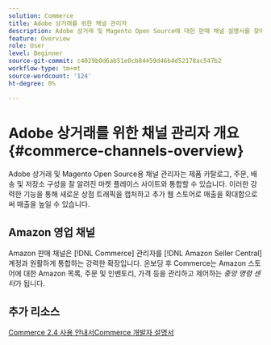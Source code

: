 ```yaml
---
solution: Commerce
title: Adobe 상거래를 위한 채널 관리자
description: Adobe 상거래 및 Magento Open Source에 대한 판매 채널 설명서를 찾아봅니다.
feature: Overview
role: User
level: Beginner
source-git-commit: c4029b0d6ab51e0cb84459d46b4d52178ac547b2
workflow-type: tm+mt
source-wordcount: '124'
ht-degree: 0%

---
```



# Adobe 상거래를 위한 채널 관리자 개요 {#commerce-channels-overview}

Adobe 상거래 및 Magento Open Source용 채널 관리자는 제품 카탈로그, 주문, 배송 및 저장소 구성을 잘 알려진 마켓 플레이스 사이트와 통합할 수 있습니다. 이러한 강력한 기능을 통해 새로운 상점 트래픽을 캡처하고 추가 웹 스토어로 매출을 확대함으로써 매출을 높일 수 있습니다.

## Amazon 영업 채널

Amazon 판매 채널은 [!DNL Commerce] 관리자를 [!DNL Amazon Seller Central] 계정과 원활하게 통합하는 강력한 확장입니다. 온보딩 후 Commerce는 Amazon 스토어에 대한 Amazon 목록, 주문 및 인벤토리, 가격 등을 관리하고 제어하는 _중앙 명령 센터_&#x200B;가 됩니다.

## 추가 리소스

[Commerce 2.4 사용 ](https://docs.magento.com/user-guide/)
[안내서Commerce 개발자 설명서](https://devdocs.magento.com/)

